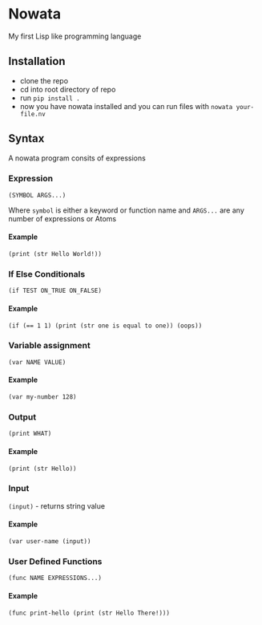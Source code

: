 # Nowata

My first Lisp like programming language

## Installation

* clone the repo
* cd into root directory of repo
* run `pip install .`
* now you have nowata installed and you can run files with `nowata your-file.nv`

## Syntax

A nowata program consits of expressions

### Expression

`(SYMBOL ARGS...)`

Where `symbol` is either a keyword or function name and `ARGS...` are any number of expressions or Atoms

#### Example

`(print (str Hello World!))`

### If Else Conditionals

`(if TEST ON_TRUE ON_FALSE)`

#### Example

`(if (== 1 1) (print (str one is equal to one)) (oops))`

### Variable assignment

`(var NAME VALUE)`

#### Example

`(var my-number 128)`

### Output

`(print WHAT)`

#### Example

`(print (str Hello))`

### Input

`(input)` - returns string value

#### Example

`(var user-name (input))`

### User Defined Functions

`(func NAME EXPRESSIONS...)`

#### Example

`(func print-hello (print (str Hello There!)))`